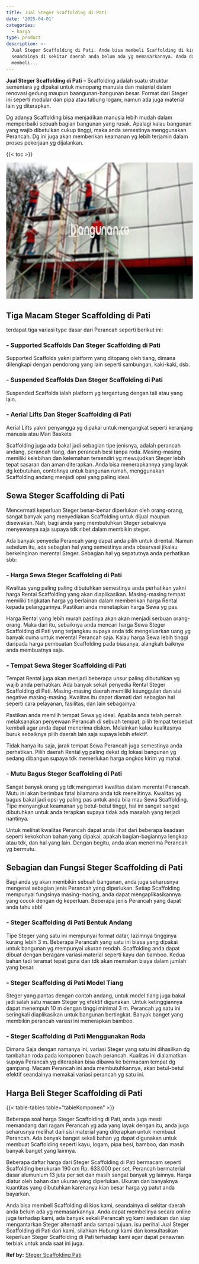 ```yaml
---
title: Jual Steger Scaffolding di Pati
date: '2025-04-01'
categories:
  - harga
type: product
description: >-
  Jual Steger Scaffolding di Pati. Anda bisa membeli Scaffolding di kios kami,
  seandainya di sekitar daerah anda belum ada yg memasarkannya. Anda dapat
  membeli...
---
```


**Jual Steger Scaffolding di Pati** – Scaffolding adalah suatu struktur sementara yg dipakai untuk menopang manusia dan material dalam renovasi gedung maupun baangunan-bangunan besar. Format dari Steger ini seperti modular dan pipa atau tabung logam, namun ada juga material lain yg diterapkan.

Dg adanya Scaffolding bisa menjadikan manusia lebih mudah dalam memperbaiki sebuah bagian bangunan yang rusak. Apalagi kalau bangunan yang wajib dibetulkan cukup tinggi, maka anda semestinya menggunakan Perancah. Dg ini juga akan memberikan keamanan yg lebih terjamin dalam proses pekerjaan yg dijalankan.

{{< toc >}}

![Jual Steger Scaffolding di Pati](/images/sewa-scaffolding-steger-07.png)

## Tiga Macam Steger Scaffolding di Pati

terdapat tiga variasi type dasar dari Perancah seperti berikut ini:

### \- Supported Scaffolds Dan Steger Scaffolding di Pati

Supported Scaffolds yakni platform yang ditopang oleh tiang, dimana dilengkapi dengan pendorong yang lain seperti sambungan, kaki-kaki, dsb.

### \- Suspended Scaffolds Dan Steger Scaffolding di Pati

Suspended Scaffolds ialah platform yg tergantung dengan tali atau yang lain.

### \- Aerial Lifts Dan Steger Scaffolding di Pati

Aerial Lifts yakni penyangga yg dipakai untuk mengangkat seperti keranjang manusia atau Man Baskets

Scaffolding juga ada bakal jadi sebagian tipe jenisnya, adalah perancah andang, perancah tiang, dan perancah besi tanpa roda. Masing-masing memiliki kelebihan dan kelemahan tersendiri yg mewujudkan Steger lebih tepat sasaran dan aman diterapkan. Anda bisa menerapkannya yang layak dg kebutuhan, contohnya untuk bangunan rumah, menggunakan Scaffolding andang menjadi opsi yang paling ideal.

## Sewa Steger Scaffolding di Pati

Mencermati keperluan Steger benar-benar diperlukan oleh orang-orang, sangat banyak yang menyediakan Scaffolding untuk dijual maupun disewakan. Nah, bagi anda yang membutuhkan Steger sebaiknya menyewanya saja supaya tdk ribet dalam membikin steger.

Ada banyak penyedia Perancah yang dapat anda pilih untuk dirental. Namun sebelum itu, ada sebagian hal yang semestinya anda observasi jikalau berkeinginan merental Steger. Sebagian hal yg sepatutnya anda perhatikan sbb:

### \- Harga Sewa Steger Scaffolding di Pati

Kwalitas yang paling paling dibutuhkan semestinya anda perhatikan yakni harga Rental Scaffolding yang akan diaplikasikan. Masing-masing tempat memiliki tingkatan harga yg berlainan dalam memberikan harga Rental kepada pelanggannya. Pastikan anda menetapkan harga Sewa yg pas.

Harga Rental yang lebih murah pastinya akan akan menjadi serbuan orang-orang. Maka dari itu, sebaiknya anda mencari harga Sewa Steger Scaffolding di Pati yang terjangkau supaya anda tdk mengeluarkan uang yg banyak cuma untuk merental Perancah saja. Kalau harga Sewa lebih tinggi daripada harga pembuatan Scaffolding pada biasanya, alangkah baiknya anda membuatnya saja.

### \- Tempat Sewa Steger Scaffolding di Pati

Tempat Rental juga akan menjadi beberapa unsur paling dibutuhkan yg wajib anda perhatikan. Ada banyak sekali penyedia Rental Steger Scaffolding di Pati. Masing-masing daerah memiliki keunggulan dan sisi negative masing-masing. Kwalitas itu dapat diamati dari sebagian hal seperti cara pelayanan, fasilitas, dan lain sebagainya.

Pastikan anda memilih tempat Sewa yg ideal. Apabila anda telah pernah melaksanakan penyewaan Perancah di sebuah tempat, pilih tempat tersebut kembali agar anda dapat menerima diskon. Melainkan kalau kualitasnya buruk sebaiknya pilih daerah lain saja supaya lebih efektif.

Tidak hanya itu saja, jarak tempat Sewa Perancah juga semestinya anda perhatikan. Pilih daerah Rental yg paling dekat dg lokasi bangunan yg sedang dibangun supaya tdk memerlukan harga ongkos kirim yg mahal.

### \- Mutu Bagus Steger Scaffolding di Pati

Sangat banyak orang yg tdk mengamati kwalitas dalam merental Perancah. Mutu ini akan berimbas fatal bilamana anda tdk menelitinya. Kwalitas yg bagus bakal jadi opsi yg paling pas untuk anda bila mau Sewa Scaffolding. Tipe menyangkut keamanan yg betul-betul tinggi, hal ini sangat sangat dibutuhkan untuk anda terapkan supaya tidak ada masalah yang terjadi nantinya.

Untuk melihat kwalitas Perancah dapat anda lihat dari beberapa keadaan seperti kekokohan bahan yang dipakai, apakah bagian-bagiannya lengkap atau tdk, dan hal yang lain. Dengan begitu, anda akan menerima Perancah yg bermutu.

## Sebagian dan Fungsi Steger Scaffolding di Pati

Bagi anda yg akan membikin sebuah bangunan, anda juga seharusnya mengenal sebagian jenis Perancah yang diperlukan. Setiap Scaffolding mempunyai fungsinya masing-masing, anda dapat mengaplikasikannya yang cocok dengan dg keperluan. Beberapa jenis Perancah yang dapat anda tahu sbb!

### \- Steger Scaffolding di Pati Bentuk Andang

Tipe Steger yang satu ini mempunyai format datar, lazimnya tingginya kurang lebih 3 m. Beberapa Perancah yang satu ini biasa yang dipakai untuk bangunan yg mempunyai ukuran rendah. Scaffolding anda dapat dibuat dengan beragam variasi material seperti kayu dan bamboo. Kedua bahan tadi teramat tepat guna dan tdk akan memakan biaya dalam jumlah yang besar.

### \- Steger Scaffolding di Pati Model Tiang

Steger yang pantas dengan contoh andang, untuk model tiang juga bakal jadi salah satu macam Steger yg efektif digunakan. Untuk ketinggiannya dapat menempuh 10 m dengan tinggi minimal 3 m. Perancah yg satu ini seringkali diaplikasikan untuk bangunan bertingkat. Banyak banget yang membikin perancah variasi ini menerapkan bamboo.

### \- Steger Scaffolding di Pati Menggunakan Roda

Dimana Saja dengan namanya ini, variasi Steger yang satu ini dihasilkan dg tambahan roda pada komponen bawah perancah. Kualitas ini dialamatkan supaya Perancah yg diterapkan bisa dibawa ke bermacam tempat dg gampang. Macam Perancah ini anda membutuhkannya, akan betul-betul efektif seandainya memakai variasi perancah yg satu ini.

## Harga Beli Steger Scaffolding di Pati

{{< table-tables table="tableKomponen" >}}

Beberapa soal harga Steger Scaffolding di Pati, anda juga mesti memandang dari ragam Perancah yg ada yang layak dengan itu, anda juga seharusnya melihat dari sisi material yang diterapkan untuk membaut Perancah. Ada banyak banget sekali bahan yg dapat digunakan untuk membuat Scaffolding seperti kayu, logam, pipa besi, bamboo, dan masih banyak banget yang lainnya.

Beberapa daftar harga dari Steger Scaffolding di Pati bermacam seperti Scaffolding berukuran 190 cm Rp. 633.000 per set, Perancah bermaterial dasar alumunium 13 juta per set dan masih sangat banyak yg lainnya. Harga diatur oleh bahan dan ukuran yang diperlukan. Ukuran dan banyaknya kuantitas yang dibutuhkan karenanya kian besar harga yg patut anda bayarkan.

Anda bisa membeli Scaffolding di kios kami, seandainya di sekitar daerah anda belum ada yg memasarkannya. Anda dapat membelinya secara online juga terhadap kami, ada banyak sekali Perancah yg kami sediakan dan siap mengantarkan Steger alternatif anda sampai tujuan. isu perihal Jual Steger Scaffolding di Pati dari kami, silahkan Hubungi kami dan konsultasikan keperluan Steger Scaffolding di Pati terhadap kami agar dapat penawran terbiak untuk anda saat ini juga.

**Ref by:** [Steger Scaffolding Pati](https://id.wikipedia.org/wiki/Steger)
